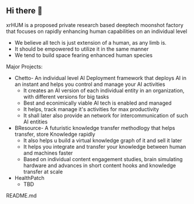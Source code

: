 ## Hi there 👋

xrHUM is a proposed private research based deeptech moonshot factory that focuses on rapidly enhancing human capabilities on an individual level

* We believe all tech is just extension of a human, as any limb is.
* It should be empowered to utilize it in the same manner
* We tend to build space fearing enhanced human species

Major Projects:
* Chetto- An individual level AI Deployment framework that deploys AI in an instant and helps you control and manage your AI activities
  * It creates an AI version of each individual entity in an organization, with different versions for big tasks
  * Best and econimically viable AI tech is enabled and managed
  * It helps, track manage it's activities for max productivity
  * It shall later also provide an network for intercommunication of such AI entities
* BResource- A futuristic knowledge transfer methodlogy that helps transfer, store Knowledge rapidly
  * It also helps u build a virtual knowledge graph of it and sell it later
  * It helps you integrate and transfer your knowledge between human and machines faster
  * Based on individual content engagement studies, brain simulating hardware and advances in short content hooks and knowledge transfer at scale
* HealthPatch
  * TBD



README.md
